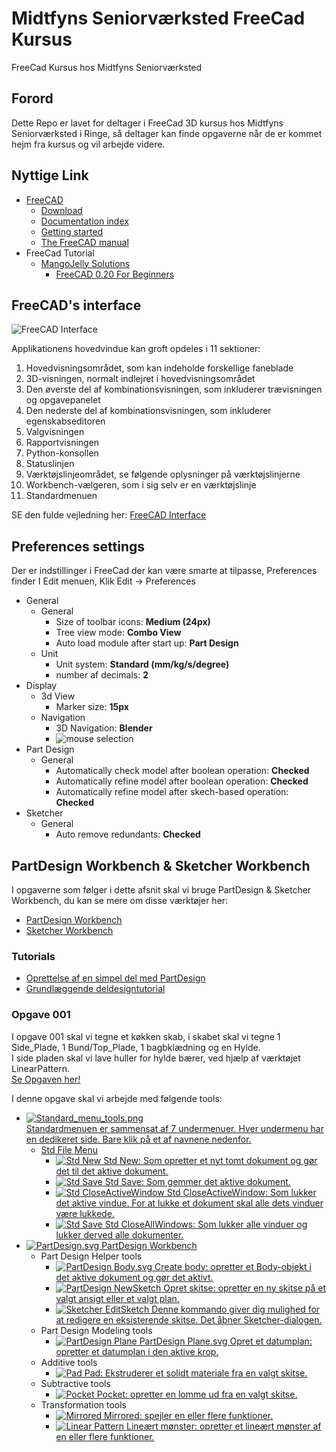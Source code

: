# Midtfyns Seniorværksted FreeCad Kursus

FreeCad Kursus hos Midtfyns Seniorværksted

## Forord  

Dette Repo er lavet for deltager i FreeCad 3D kursus hos Midtfyns Seniorværksted i Ringe, så deltager kan finde opgaverne når de er kommet hejm fra kursus og vil arbejde videre.

## Nyttige Link

* [FreeCAD](https://www.freecadweb.org/)
  * [Download](https://www.freecadweb.org/downloads.php)
  * [Documentation index](https://wiki.freecad.org/)
  * [Getting started](https://wiki.freecad.org/Getting_started)
  * [The FreeCAD manual](https://wiki.freecad.org/Manual)
* FreeCad Tutorial
  * [MangoJelly Solutions](https://www.youtube.com/c/MangoJellySolutions/playlists)
    * [FreeCAD 0.20 For Beginners](https://www.youtube.com/playlist?list=PLWuyJLVUNtc0UszswD0oD5q4VeWTrK7JC)

## FreeCAD's interface

![FreeCAD Interface](./Images/FreeCAD_interface_base_divisions.svg)

Applikationens hovedvindue kan groft opdeles i 11 sektioner:

1. Hovedvisningsområdet, som kan indeholde forskellige faneblade
2. 3D-visningen, normalt indlejret i hovedvisningsområdet
3. Den øverste del af kombinationsvisningen, som inkluderer trævisningen og opgavepanelet
4. Den nederste del af kombinationsvisningen, som inkluderer egenskabseditoren
5. Valgvisningen
6. Rapportvisningen
7. Python-konsollen
8. Statuslinjen
9. Værktøjslinjeområdet, se følgende oplysninger på værktøjslinjerne
10. Workbench-vælgeren, som i sig selv er en værktøjslinje
11. Standardmenuen

SE den fulde vejledning her: [FreeCAD Interface](https://wiki.freecad.org/Interface)

## Preferences settings  

Der er indstillinger i FreeCad der kan være smarte at tilpasse, Preferences finder I Edit menuen, Klik Edit -> Preferences  

* General
  * General
    * Size of toolbar icons: **Medium (24px)**
    * Tree view mode: **Combo View**
    * Auto load module after start up: **Part Design**
  * Unit
    * Unit system: **Standard (mm/kg/s/degree)**
    * number af decimals: **2**
* Display
  * 3d View
    * Marker size: **15px**
  * Navigation
    * 3D Navigation: **Blender**
    * ![mouse selection](./Opgaver/MouseBlender.png)
* Part Design
  * General
    * Automatically check model after boolean operation: **Checked**
    * Automatically refine model after boolean operation: **Checked**
    * Automatically refine model after skech-based operation: **Checked**
* Sketcher
  * General
    * Auto remove redundants: **Checked**

## PartDesign Workbench & Sketcher Workbench

I opgaverne som følger i dette afsnit skal vi bruge PartDesign & Sketcher Workbench, du kan se mere om disse værktøjer her:

* [PartDesign Workbench](https://wiki.freecad.org/PartDesign_Workbench)
* [Sketcher Workbench](https://wiki.freecad.org/Sketcher_Workbench)

### Tutorials

* [Oprettelse af en simpel del med PartDesign](https://wiki.freecad.org/Creating_a_simple_part_with_PartDesign)
* [Grundlæggende deldesigntutorial](https://wiki.freecad.org/Basic_Part_Design_Tutorial)

### Opgave 001

I opgave 001 skal vi tegne et køkken skab, i skabet skal vi tegne 1 Side_Plade, 1 Bund/Top_Plade, 1 bagbklædning og en Hylde.  
I side pladen skal vi lave huller for hylde bærer, ved hjælp af værktøjet LinearPattern.  
[Se Opgaven her!](./Opgaver/001_PartDesign/001_PartDesign.md)

I denne opgave skal vi arbejde med følgende tools:

* [![Standard_menu_tools.png](./Images/Standard_menu_tools.png) <br> Standardmenuen er sammensat af 7 undermenuer. Hver undermenu har en dedikeret side. Bare klik på et af navnene nedenfor.](https://wiki.freecadweb.org/Std_Base)
  * [Std File Menu](https://wiki.freecadweb.org/Std_File_Menu)
    * [![Std New](./Images/Std_New.svg) Std New: Som opretter et nyt tomt dokument og gør det til det aktive dokument.](https://wiki.freecadweb.org/Std_New)
    * [![Std Save](./Images/Std_Save.svg) Std Save: Som gemmer det aktive dokument.](https://wiki.freecadweb.org/Std_Save)
    * [![Std CloseActiveWindow](./Images/Std_CloseActiveWindow.svg) Std CloseActiveWindow: Som lukker det aktive vindue. For at lukke et dokument skal alle dets vinduer være lukkede.](https://wiki.freecadweb.org/Std_CloseActiveWindow)
    * [![Std Save](./Images/Std_CloseAllWindows.svg) Std CloseAllWindows: Som lukker alle vinduer og lukker derved alle dokumenter.](https://wiki.freecadweb.org/Std_CloseAllWindows)
* [![PartDesign.svg](./Images/Workbench_PartDesign.svg) PartDesign Workbench](https://wiki.freecadweb.org/PartDesign_Workbench)
  * Part Design Helper tools
    * [![PartDesign Body.svg](./Images/PartDesign_Body.svg) Create body: opretter et Body-objekt i det aktive dokument og gør det aktivt.](https://wiki.freecadweb.org/PartDesign_Body)
    * [![PartDesign NewSketch](./Images/Sketcher_NewSketch.svg) Opret skitse: opretter en ny skitse på et valgt ansigt eller et valgt plan.](https://wiki.freecadweb.org/PartDesign_NewSketch)
    * [![Sketcher EditSketch](./Images/Sketcher_EditSketch.svg) Denne kommando giver dig mulighed for at redigere en eksisterende skitse. Det åbner Sketcher-dialogen.](https://wiki.freecadweb.org/Sketcher_EditSketch)
  * Part Design Modeling tools
    * [![PartDesign Plane](./Images/PartDesign_Plane.svg) PartDesign Plane.svg Opret et datumplan: opretter et datumplan i den aktive krop.](https://wiki.freecadweb.org/PartDesign_Plane)
  * Additive tools
    * [![Pad](./Images/PartDesign_Pad.svg) Pad: Ekstruderer et solidt materiale fra en valgt skitse.](https://wiki.freecadweb.org/PartDesign_Pad)
  * Subtractive tools
    * [![Pocket](./Images/PartDesign_Pocket.svg) Pocket: opretter en lomme ud fra en valgt skitse.](https://wiki.freecadweb.org/PartDesign_Pocket)
  * Transformation tools
    * [![Mirrored](./Images/PartDesign_Mirrored.svg) Mirrored: spejler en eller flere funktioner.](https://wiki.freecadweb.org/PartDesign_Mirrored)
    * [![Linear Pattern](./Images/PartDesign_LinearPattern.svg) Lineært mønster: opretter et lineært mønster af en eller flere funktioner.](https://wiki.freecadweb.org/PartDesign_LinearPattern)
